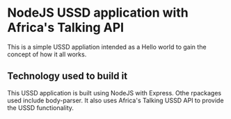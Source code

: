 # NodeJS USSD application with Africa's Talking API

This is a simple USSD appliation intended as a Hello world to gain the concept of how it all works.

## Technology used to build it

This USSD application is built using NodeJS with Express. Othe rpackages used include body-parser.
It also uses Africa's Talking USSD API to provide the USSD functionality.
